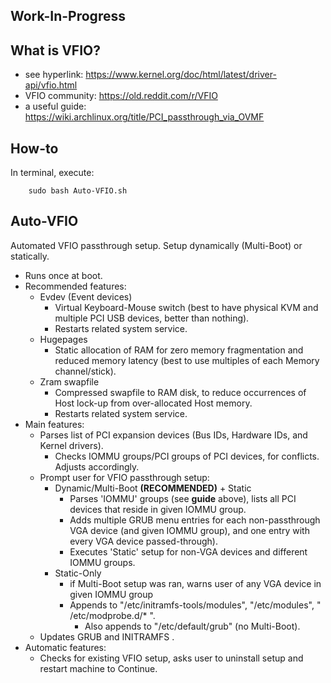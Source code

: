 ## Work-In-Progress

## What is VFIO?
* see hyperlink:        https://www.kernel.org/doc/html/latest/driver-api/vfio.html
* VFIO community:       https://old.reddit.com/r/VFIO
* a useful guide:       https://wiki.archlinux.org/title/PCI_passthrough_via_OVMF

## How-to
In terminal, execute:

        sudo bash Auto-VFIO.sh
        
## Auto-VFIO
Automated VFIO passthrough setup. Setup dynamically (Multi-Boot) or statically.
* Runs once at boot.
* Recommended features:
    * Evdev (Event devices)
        * Virtual Keyboard-Mouse switch (best to have physical KVM and multiple PCI USB devices, better than nothing).
        * Restarts related system service.
    * Hugepages
        * Static allocation of RAM for zero memory fragmentation and reduced memory latency (best to use multiples of each Memory channel/stick).
    * Zram swapfile
        * Compressed swapfile to RAM disk, to reduce occurrences of Host lock-up from over-allocated Host memory.
        * Restarts related system service.
* Main features:
    * Parses list of PCI expansion devices (Bus IDs, Hardware IDs, and Kernel drivers).
        * Checks IOMMU groups/PCI groups of PCI devices, for conflicts. Adjusts accordingly.
    * Prompt user for VFIO passthrough setup:
        * Dynamic/Multi-Boot    **(RECOMMENDED)**       + Static
            * Parses 'IOMMU' groups (see **guide** above), lists all PCI devices that reside in given IOMMU group.
            * Adds multiple GRUB menu entries for each non-passthrough VGA device (and given IOMMU group), and one entry with every VGA device passed-through).
            * Executes 'Static' setup for non-VGA devices and different IOMMU groups.
        * Static-Only
            * if Multi-Boot setup was ran, warns user of any VGA device in given IOMMU group
            * Appends to "/etc/initramfs-tools/modules", "/etc/modules", " /etc/modprobe.d/* ".
                * Also appends to "/etc/default/grub" (no Multi-Boot).
    * Updates GRUB and INITRAMFS .
* Automatic features:
    * Checks for existing VFIO setup, asks user to uninstall setup and restart machine to Continue.

